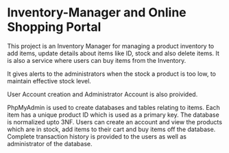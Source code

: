 # Inventory-Manager and Online Shopping Portal

This project is an Inventory Manager for managing a product inventory to add items, update details about items like ID, stock and also delete items.
It is also a service where users can buy items from the Inventory.

It gives alerts to the administrators when the stock a product is too low, to maintain effective stock level.

User Account creation and Administrator Account is also proivided.

PhpMyAdmin is used to create databases and tables relating to items. Each item has a unique product ID which is used as a primary key.
The database is normalized upto 3NF.
Users can  create an account and view the products which are in stock, add items to their cart and buy items off the database.
Complete transaction history is provided to the users as well as administrator of the database.
